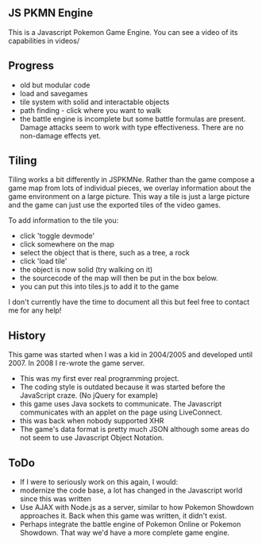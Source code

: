 ## JS PKMN Engine

This is a Javascript Pokemon Game Engine. You can see a video of its capabilities in videos/

## Progress
 * old but modular code
 * load and savegames
 * tile system with solid and interactable objects
 * path finding - click where you want to walk
 * the battle engine is incomplete but some battle formulas are present. Damage attacks seem to work with type effectiveness. There are no non-damage effects yet.

## Tiling

Tiling works a bit differently in JSPKMNe. Rather than the game compose a game map from lots of individual pieces, we overlay information about the game environment on a large picture. This way a tile is just a large picture and the game can just use the exported tiles of the video games.

To add information to the tile you:

 * click 'toggle devmode'
 * click somewhere on the map
 * select the object that is there, such as a tree, a rock
 * click 'load tile'
 * the object is now solid (try walking on it)
 * the sourcecode of the map will then be put in the box below.
 * you can put this into tiles.js to add it to the game

I don't currently have the time to document all this but feel free to contact me for any help!

## History

This game was started when I was a kid in 2004/2005 and developed until 2007. In 2008 I re-wrote the game server.

 * This was my first ever real programming project.
 * The coding style is outdated because it was started before the JavaScript craze. (No jQuery for example)
 * this game uses Java sockets to communicate. The Javascript communicates with an applet on the page using LiveConnect.
  * this was back when nobody supported XHR
 * The game's data format is pretty much JSON although some areas do not seem to use Javascript Object Notation.

## ToDo

 * If I were to seriously work on this again, I would:
  * modernize the code base, a lot has changed in the Javascript world since this was written
 * Use AJAX with Node.js as a server, similar to how Pokemon Showdown approaches it. Back when this game was written, it didn't exist.
 * Perhaps integrate the battle engine of Pokemon Online or Pokemon Showdown. That way we'd have a more complete game engine.


